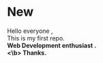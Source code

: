 # New
Hello everyone ,<br>
This is my first repo.<br>
<b> Web Development enthusiast .<br> <\b>
Thanks.
